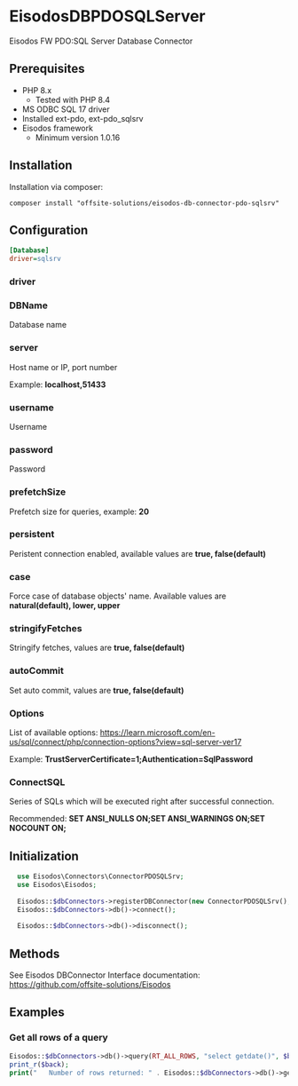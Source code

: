 # EisodosDBPDOSQLServer
Eisodos FW PDO:SQL Server Database Connector

## Prerequisites
- PHP 8.x
  - Tested with PHP 8.4
- MS ODBC SQL 17 driver 
- Installed ext-pdo, ext-pdo_sqlsrv
- Eisodos framework
  - Minimum version 1.0.16

## Installation
Installation via composer:
```
composer install "offsite-solutions/eisodos-db-connector-pdo-sqlsrv"
```

## Configuration

```ini
[Database]
driver=sqlsrv

```

### driver

### DBName 
Database name

### server 
Host name or IP, port number

Example: **localhost,51433**

### username
Username

### password
Password

### prefetchSize
Prefetch size for queries, example: **20**

### persistent
Peristent connection enabled, available values are **true, false(default)**

### case
Force case of database objects' name. Available values are **natural(default), lower, upper**

### stringifyFetches
Stringify fetches, values are **true, false(default)**

### autoCommit
Set auto commit, values are **true, false(default)**

### Options
List of available options: https://learn.microsoft.com/en-us/sql/connect/php/connection-options?view=sql-server-ver17

Example: **TrustServerCertificate=1;Authentication=SqlPassword**

### ConnectSQL
Series of SQLs which will be executed right after successful connection.

Recommended: **SET ANSI_NULLS ON;SET ANSI_WARNINGS ON;SET NOCOUNT ON;**

## Initialization
```php
  use Eisodos\Connectors\ConnectorPDOSQLSrv;
  use Eisodos\Eisodos;
  
  Eisodos::$dbConnectors->registerDBConnector(new ConnectorPDOSQLSrv(), 0);
  Eisodos::$dbConnectors->db()->connect();
  
  Eisodos::$dbConnectors->db()->disconnect();
```

## Methods
See Eisodos DBConnector Interface documentation: https://github.com/offsite-solutions/Eisodos

## Examples
### Get all rows of a query
```php
Eisodos::$dbConnectors->db()->query(RT_ALL_ROWS, "select getdate()", $back);
print_r($back);
print("   Number of rows returned: " . Eisodos::$dbConnectors->db()->getLastQueryTotalRows() . "\n");
```

